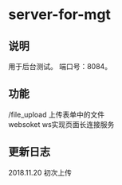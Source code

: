 # server-for-mgt
  
  
## 说明  

用于后台测试。    端口号：8084。     
  

## 功能

/file_upload    上传表单中的文件       
websoket        ws实现页面长连接服务




##  更新日志

2018.11.20 初次上传   



